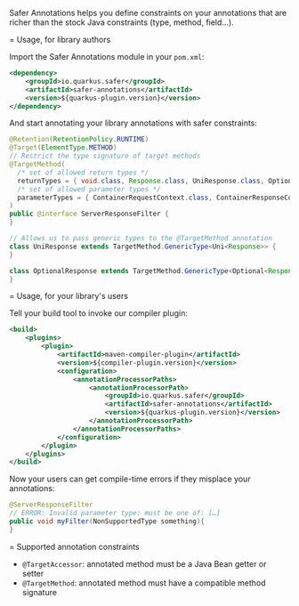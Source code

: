 Safer Annotations helps you define constraints on your annotations that are richer than the
stock Java constraints (type, method, field…).

= Usage, for library authors

Import the Safer Annotations module in your `pom.xml`:

```xml
<dependency>
    <groupId>io.quarkus.safer</groupId>
    <artifactId>safer-annotations</artifactId>
    <version>${quarkus-plugin.version}</version>
</dependency>
```

And start annotating your library annotations with safer constraints:

```java
@Retention(RetentionPolicy.RUNTIME)
@Target(ElementType.METHOD)
// Restrict the type signature of target methods
@TargetMethod(
  /* set of allowed return types */
  returnTypes = { void.class, Response.class, UniResponse.class, OptionalResponse.class }, 
  /* set of allowed parameter types */
  parameterTypes = { ContainerRequestContext.class, ContainerResponseContext.class, ResourceInfo.class, SimpleResourceInfo.class}
)
public @interface ServerResponseFilter {
}

// Allows us to pass generic types to the @TargetMethod annotation
class UniResponse extends TargetMethod.GenericType<Uni<Response>> {
}

class OptionalResponse extends TargetMethod.GenericType<Optional<Response>> {
}
```

= Usage, for your library's users

Tell your build tool to invoke our compiler plugin:

```xml
<build>
    <plugins>
        <plugin>
            <artifactId>maven-compiler-plugin</artifactId>
            <version>${compiler-plugin.version}</version>
            <configuration>
                <annotationProcessorPaths>
                    <annotationProcessorPath>
                        <groupId>io.quarkus.safer</groupId>
                        <artifactId>safer-annotations</artifactId>
                        <version>${quarkus-plugin.version}</version>
                    </annotationProcessorPath>
                </annotationProcessorPaths>
            </configuration>
        </plugin>
    </plugins>
</build>
```

Now your users can get compile-time errors if they misplace your annotations:

```java
@ServerResponseFilter
// ERROR: Invalid parameter type: must be one of: […]
public void myFilter(NonSupportedType something){
}
```

= Supported annotation constraints

- `@TargetAccessor`: annotated method must be a Java Bean getter or setter
- `@TargetMethod`: annotated method must have a compatible method signature
